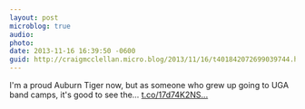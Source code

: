 ```yaml
---
layout: post
microblog: true
audio: 
photo: 
date: 2013-11-16 16:39:50 -0600
guid: http://craigmcclellan.micro.blog/2013/11/16/t401842072699039744.html
---
```

I'm a proud Auburn Tiger now, but as someone who grew up going to UGA band camps, it's good to see the… [t.co/17d74K2NS...](http://t.co/17d74K2NSb)
